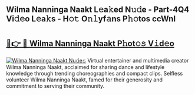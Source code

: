 ## Wilma Nanninga Naakt L𝚎a𝚔ed N𝚞𝚍e - Part-4Q4 Vi𝚍𝚎o L𝚎a𝚔s - H𝚘𝚝 O𝚗𝚕yf𝚊ns P𝚑𝚘tos ccWnI

# <h2><a href="http://kf8gcy7.oniu.top/?m=Wilma+Nanninga+Naakt">🔗👉 🔴 Wilma Nanninga Naakt P𝚑ot𝚘𝚜 V𝚒d𝚎o</a></h2>

[![Wilma Nanninga Naakt Nu𝚍e𝚜](https://i.imgur.com/0qMVB7G.gif)](http://kf8gcy7.oniu.top/?m=Wilma+Nanninga+Naakt)
Virtual entertainer and multimedia creator Wilma Nanninga Naakt, acclaimed for sharing dance and lifestyle knowledge through trending choreographies and compact clips. Selfless volunteer Wilma Nanninga Naakt, famed for their generosity and commitment to serving their community.  
